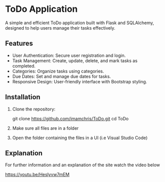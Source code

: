 # ToDo Application

A simple and efficient ToDo application built with Flask and SQLAlchemy, designed to help users manage their tasks effectively.

## Features

- User Authentication: Secure user registration and login.
- Task Management: Create, update, delete, and mark tasks as completed.
- Categories: Organize tasks using categories.
- Due Dates: Set and manage due dates for tasks.
- Responsive Design: User-friendly interface with Bootstrap styling.

## Installation

1. Clone the repository:

    git clone https://github.com/imamchris/ToDo.git
    cd ToDo

2.  Make sure all files are in a folder
   
3.  Open the folder containing the files in a UI (i.e Visual Studio Code)  
   
## Explanation


For further information and an explanation of the site watch the video below

https://youtu.be/HesIyvw7mEM
   
